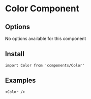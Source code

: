 # Color Component


## Options
No options available for this component

## Install
```
import Color from 'components/Color'
```

## Examples
```
<Color />
```